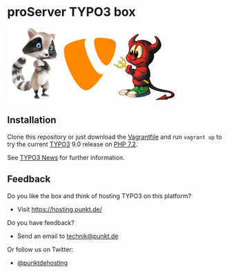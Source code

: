 proServer TYPO3 box
===================

![Schorsch TYPO3 Beastie][Schorsch TYPO3 Beastie]


Installation
------------

Clone this repository or just download the [Vagrantfile][] and run `vagrant up`
to try the current [TYPO3][] 9.0 release on [PHP 7.2][].

See [TYPO3 News][] for further information.


Feedback
--------

Do you like the box and think of hosting TYPO3 on this platform?

* Visit https://hosting.punkt.de/

Do you have feedback?

* Send an email to [technik@punkt.de](mailto:technik@punkt.de)

Or follow us on Twitter:

* [@punktdehosting][]



[Vagrantfile]: https://gitlab.pluspunkthosting.de/opensource/proserver-typo3-box/raw/master/Vagrantfile
[TYPO3]: https://www.typo3.org/
[PHP 7.2]: http://php.net/
[TYPO3 News]: https://typo3.org/news/article/typo3-v900-launched/
[@punktdehosting]: https://twitter.com/punktdehosting
[Schorsch TYPO3 Beastie]: schorsch_typo3_beastie.png
